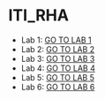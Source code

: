 # ITI_RHA

- Lab 1: [GO TO LAB 1](./lab1/lab_1.md)
- Lab 2: [GO TO LAB 2](./lab2/lab_2.md)
- Lab 3: [GO TO LAB 3](./lab3/lab_3.md)
- Lab 4: [GO TO LAB 4](./lab4/lab_4.md)
- Lab 5: [GO TO LAB 5](./lab5/lab_5.md)
- Lab 6: [GO TO LAB 6](./lab6/lab_6.md)
